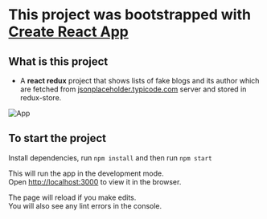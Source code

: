 # This project was bootstrapped with [Create React App](https://github.com/facebook/create-react-app)

## What is this project

* A **react redux** project that shows lists of fake blogs and its author which are fetched from [jsonplaceholder.typicode.com](https://jsonplaceholder.typicode.com/) server and stored in redux-store.

![App](app.gif)

## To start the project

Install dependencies, run `npm install` and then run `npm start`

This will run the app in the development mode.<br />
Open [http://localhost:3000](http://localhost:3000) to view it in the browser.

The page will reload if you make edits.<br />
You will also see any lint errors in the console.
